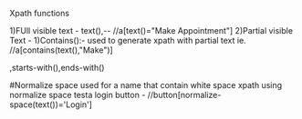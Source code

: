 Xpath functions

1)FUll visible text - text(),-- //a[text()="Make Appointment"]
2)Partial visible Text - 1)Contains():- used to generate xpath with partial text ie.  //a[contains(text(),"Make")]

,starts-with(),ends-with()

#Normalize space used for a name that contain white space
xpath using normalize space testa login button - //button[normalize-space(text())='Login']
